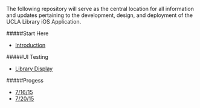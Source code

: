 The following repository will serve as the central location for all information and updates pertaining to the development, design, and deployment of the UCLA Library iOS Application.

#####Start Here
* [Introduction](https://github.com/orcudy/UCLALibrary/wiki)

#####UI Testing
* [Library Display](https://github.com/orcudy/UCLALibrary/wiki/UI-Testing-Library-Display)

#####Progess 
* [7/16/15](https://github.com/orcudy/UCLALibrary/wiki/Progress-as-of-7-16-15)
* [7/20/15](https://github.com/orcudy/UCLALibrary/wiki/Progress-as-of-7-20-15)

